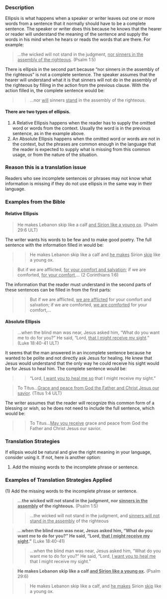 

### Description

Ellipsis is what happens when a speaker or writer leaves out one or more words from a sentence that it normally should have to be a complete sentence. The speaker or writer does this because he knows that the hearer or reader will understand the meaning of the sentence and supply the words in his mind when he hears or reads the words that are there. For example:

> …the wicked will not stand in the judgment, <u>nor sinners in the assembly of the righteous</u>. (Psalm 1:5)

There is ellipsis in the second part because “nor sinners in the assembly of the righteous” is not a complete sentence. The speaker assumes that the hearer will understand what it is that sinners will not do in the assembly of the righteous by filling in the action from the previous clause. With the action filled in, the complete sentence would be:

>> …nor <u>will</u> sinners <u>stand</u> in the assembly of the righteous. 

#### There are two types of ellipsis.

1. A Relative Ellipsis happens when the reader has to supply the omitted word or words from the context. Usually the word is in the previous sentence, as in the example above.
2. An Absolute Ellipsis happens when the omitted word or words are not in the context, but the phrases are common enough in the language that the reader is expected to supply what is missing from this common usage, or from the nature of the situation.  

### Reason this is a translation issue

Readers who see incomplete sentences or phrases may not know what information is missing if they do not use ellipsis in the same way in their language.

### Examples from the Bible

#### Relative Ellipsis

> He makes Lebanon skip like a calf <u>and Sirion like a young ox</u>. (Psalm 29:6 ULT)

The writer wants his words to be few and to make good poetry. The full sentence with the information filled in would be:

>> He makes Lebanon skip like a calf and <u>he makes</u> Sirion <u>skip</u> like a young ox.

> But if we are afflicted, <u>for your comfort and salvation</u>; if we are comforted, <u>for your comfort</u>,… (2 Corinthians 1:6)

The information that the reader must understand in the second parts of these sentences can be filled in from the first parts:

>> But if we are afflicted, <u>we are afflicted</u> for your comfort and salvation; if we are comforted, <u>we are comforted</u> for your comfort,… 

#### Absolute Ellipsis

> …when the blind man was near, Jesus asked him, “What do you want me to do for you?” He said, “Lord, <u>that I might receive my sight</u>.” (Luke 18:40-41 ULT)

It seems that the man answered in an incomplete sentence because he wanted to be polite and not directly ask Jesus for healing. He knew that Jesus would understand that the only way he could receive his sight would be for Jesus to heal him. The complete sentence would be:

>> “Lord, <u>I want you to heal me so</u> that I might receive my sight.”

> To Titus…<u>Grace and peace from God the Father and Christ Jesus our savior</u>. (Titus 1:4 ULT)

The writer assumes that the reader will recognize this common form of a blessing or wish, so he does not need to include the full sentence, which would be:

>> To Titus…<u>May you receive</u> grace and peace from God the Father and Christ Jesus our savior. 

### Translation Strategies

If ellipsis would be natural and give the right meaning in your language, consider using it. If not, here is another option:

1. Add the missing words to the incomplete phrase or sentence.

### Examples of Translation Strategies Applied

(1) Add the missing words to the incomplete phrase or sentence.

> **…the wicked will not stand in the judgment, nor <u>sinners in the assembly</u> of the righteous.** (Psalm 1:5)
>> …the wicked will not stand in the judgment, and <u>sinners will not stand in the assembly</u> of the righteous

> **…when the blind man was near, Jesus asked him, “What do you want me to do for you?” He said, “Lord, <u>that I might receive my sight</u>.”** (Luke 18:40-41)
>> …when the blind man was near, Jesus asked him, “What do you want me to do for you?” He said, “Lord, <u>I want you to heal me</u> that I might receive my sight.”

> **He makes Lebanon skip like a calf <u>and Sirion like a young ox</u>.** (Psalm 29:6)
>> He makes Lebanon skip like a calf, and <u>he makes</u> Sirion <u>skip</u> like a young ox.

